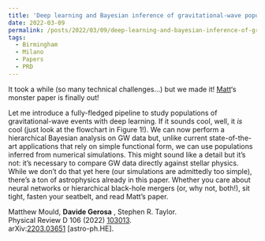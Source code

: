 ```yaml
---
title: 'Deep learning and Bayesian inference of gravitational-wave populations: hierarchical black-hole mergers'
date: 2022-03-09
permalink: /posts/2022/03/09/deep-learning-and-bayesian-inference-of-gravitational-wave-populations-hierarchical-black-hole-mergers
tags:
  - Birmingham
  - Milano
  - Papers
  - PRD
---
```


It took a while (so many technical challenges…) but we made it! [Matt](<../../../../../index.html?p=2466>)‘s monster paper is finally out! 

Let me introduce a fully-fledged pipeline to study populations of gravitational-wave events with deep learning. If it sounds cool, well, it _is_ cool (just look at the flowchart in Figure 1!). We can now perform a hierarchical Bayesian analysis on GW data but, unlike current state-of-the-art applications that rely on simple functional form, we can use populations inferred from numerical simulations. This might sound like a detail but it’s not: it’s necessary to compare GW data directly against stellar physics. While we don’t do that yet here (our simulations are admittedly too simple), there’s a ton of astrophysics already in this paper. Whether you care about neural networks or hierarchical black-hole mergers (or, why not, both!), sit tight, fasten your seatbelt, and read Matt’s paper.

Matthew Mould, **Davide Gerosa** , Stephen R. Taylor.  
Physical Review D 106 (2022) [103013](<https://journals.aps.org/prd/abstract/10.1103/PhysRevD.106.103013>).  
arXiv:[2203.03651](<https://arxiv.org/abs/2203.03651>) [astro-ph.HE].

